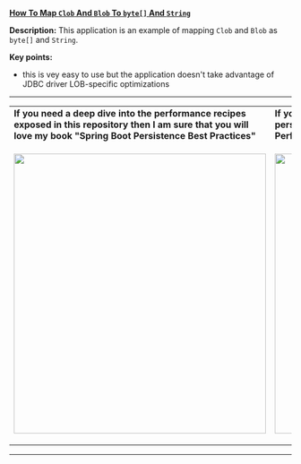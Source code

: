 **[How To Map `Clob` And `Blob` To `byte[]` And `String`](https://github.com/AnghelLeonard/Hibernate-SpringBoot/tree/master/HibernateSpringBootMappingLobToByteString)**
 
**Description:** This application is an example of mapping `Clob` and `Blob` as `byte[]` and `String`. 

**Key points:**
- this is vey easy to use but the application doesn't take advantage of JDBC driver LOB-specific optimizations
     
-----------------------------------------------------------------------------------------------------------------------    
<table>
     <tr><td><b>If you need a deep dive into the performance recipes exposed in this repository then I am sure that you will love my book "Spring Boot Persistence Best Practices"</b></td><td><b>If you need a hand of tips and illustrations of 100+ Java persistence performance issues then "Java Persistence Performance Illustrated Guide" is for you.</b></td></tr>
     <tr><td>
<a href="https://www.apress.com/us/book/9781484256251"><p align="left"><img src="https://github.com/AnghelLeonard/Hibernate-SpringBoot/blob/master/Spring%20Boot%20Persistence%20Best%20Practices.jpg" height="500" width="450"/></p></a>
</td><td>
<a href="https://leanpub.com/java-persistence-performance-illustrated-guide"><p align="right"><img src="https://github.com/AnghelLeonard/Hibernate-SpringBoot/blob/master/Java%20Persistence%20Performance%20Illustrated%20Guide.jpg" height="500" width="450"/></p></a>
</td></tr></table>

-----------------------------------------------------------------------------------------------------------------------    

